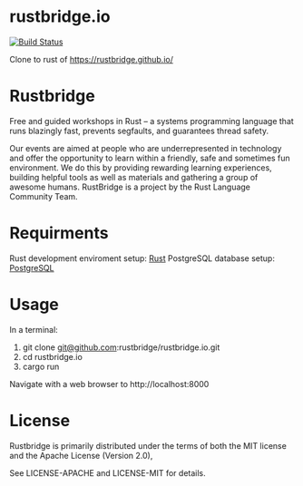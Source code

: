 # rustbridge.io
[![Build Status](https://travis-ci.org/rustbridge/rustbridge.io.svg?branch=master)](https://travis-ci.org/rustbridge/rustbridge.io)

Clone to rust of https://rustbridge.github.io/

# Rustbridge
Free and guided workshops in Rust – a systems programming language that runs blazingly fast, prevents segfaults, and guarantees thread safety.

Our events are aimed at people who are underrepresented in technology and offer the opportunity to learn within a friendly, safe and sometimes fun environment. We do this by providing rewarding learning experiences, building helpful tools as well as materials and gathering a group of awesome humans. RustBridge is a project by the Rust Language Community Team.

# Requirments 
Rust development enviroment setup: [Rust](https://www.rust-lang.org/en-US/)
PostgreSQL database setup: [PostgreSQL](https://www.postgresql.org/)

# Usage
In a terminal:
1. git clone git@github.com:rustbridge/rustbridge.io.git
2. cd rustbridge.io
3. cargo run

Navigate with a web browser to http://localhost:8000

# License 
Rustbridge is primarily distributed under the terms of both the MIT license and the Apache License (Version 2.0), 

See LICENSE-APACHE and LICENSE-MIT for details.
